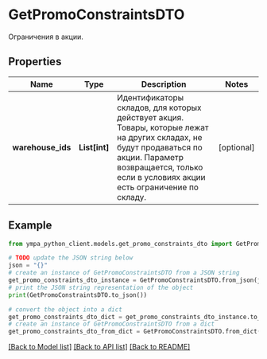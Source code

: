 # GetPromoConstraintsDTO

Ограничения в акции.

## Properties

Name | Type | Description | Notes
------------ | ------------- | ------------- | -------------
**warehouse_ids** | **List[int]** | Идентификаторы складов, для которых действует акция. Товары, которые лежат на других складах, не будут продаваться по акции.  Параметр возвращается, только если в условиях акции есть ограничение по складу.  | [optional] 

## Example

```python
from ympa_python_client.models.get_promo_constraints_dto import GetPromoConstraintsDTO

# TODO update the JSON string below
json = "{}"
# create an instance of GetPromoConstraintsDTO from a JSON string
get_promo_constraints_dto_instance = GetPromoConstraintsDTO.from_json(json)
# print the JSON string representation of the object
print(GetPromoConstraintsDTO.to_json())

# convert the object into a dict
get_promo_constraints_dto_dict = get_promo_constraints_dto_instance.to_dict()
# create an instance of GetPromoConstraintsDTO from a dict
get_promo_constraints_dto_from_dict = GetPromoConstraintsDTO.from_dict(get_promo_constraints_dto_dict)
```
[[Back to Model list]](../README.md#documentation-for-models) [[Back to API list]](../README.md#documentation-for-api-endpoints) [[Back to README]](../README.md)


